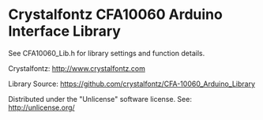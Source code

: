 # Crystalfontz CFA10060 Arduino Interface Library

See CFA10060_Lib.h for library settings and function details.

Crystalfontz: http://www.crystalfontz.com

Library Source: https://github.com/crystalfontz/CFA-10060_Arduino_Library

Distributed under the "Unlicense" software license.
See: http://unlicense.org/

